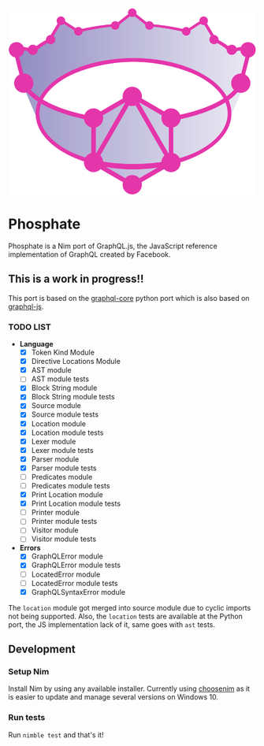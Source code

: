 <p align="center">
  <img src="assets/logo.svg" height="380px"/>
</p>

# Phosphate

Phosphate is a Nim port of GraphQL.js, the JavaScript reference implementation of GraphQL created by Facebook.

## This is a work in progress!!

This port is based on the [graphql-core](https://github.com/graphql-python/graphql-core) python port which is also based on [graphql-js](https://github.com/graphql/graphql-js).

### TODO LIST

- **Language**
    - [x] Token Kind Module
    - [x] Directive Locations Module
    - [x] AST module
    - [ ] AST module tests
    - [x] Block String module
    - [x] Block String module tests
    - [x] Source module
    - [x] Source module tests
    - [x] Location module
    - [x] Location module tests
    - [x] Lexer module
    - [x] Lexer module tests
    - [x] Parser module
    - [x] Parser module tests
    - [ ] Predicates module
    - [ ] Predicates module tests
    - [x] Print Location module
    - [x] Print Location module tests
    - [ ] Printer module
    - [ ] Printer module tests
    - [ ] Visitor module
    - [ ] Visitor module tests
- **Errors**
    - [x] GraphQLError module
    - [x] GraphQLError module tests
    - [ ] LocatedError module
    - [ ] LocatedError module tests
    - [x] GraphQLSyntaxError module

The `location` module got merged into source module due to cyclic imports not being supported. Also, the `location` tests are available at the Python port, the JS implementation lack of it, same goes with `ast` tests.

## Development

### Setup Nim

Install Nim by using any available installer. Currently using [choosenim](https://github.com/dom96/choosenim) as it is easier to update and manage several versions on Windows 10.

### Run tests

Run `nimble test` and that's it!
